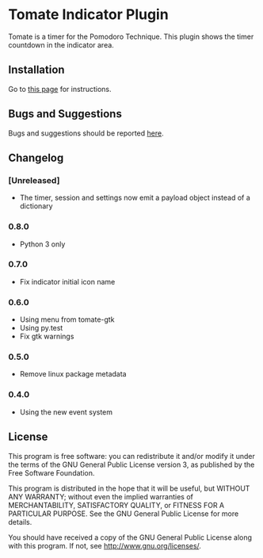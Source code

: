 Tomate Indicator Plugin
=======================

Tomate is a timer for the Pomodoro Technique.
This plugin shows the timer countdown in the indicator area.

Installation
------------

Go to [this page](https://github.com/eliostvs/tomate-gtk) for instructions.

Bugs and Suggestions
--------------------

Bugs and suggestions should be reported [here](https://github.com/eliostvs/tomate-indicator-plugin/issues).

Changelog
---------

### [Unreleased]

- The timer, session and settings now emit a payload object instead of a dictionary

### 0.8.0

- Python 3 only

### 0.7.0

- Fix indicator initial icon name

### 0.6.0

- Using menu from tomate-gtk
- Using py.test
- Fix gtk warnings

### 0.5.0

- Remove linux package metadata

### 0.4.0

- Using the new event system

License
-------

This program is free software: you can redistribute it and/or modify it
under the terms of the GNU General Public License version 3, as published
by the Free Software Foundation.

This program is distributed in the hope that it will be useful, but
WITHOUT ANY WARRANTY; without even the implied warranties of
MERCHANTABILITY, SATISFACTORY QUALITY, or FITNESS FOR A PARTICULAR
PURPOSE.  See the GNU General Public License for more details.

You should have received a copy of the GNU General Public License along
with this program.  If not, see <http://www.gnu.org/licenses/>.
